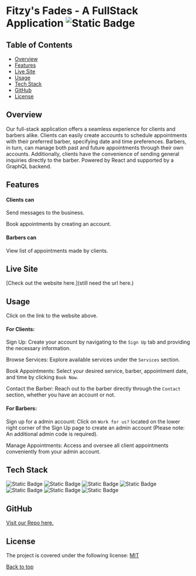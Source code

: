 <a name="top"></a>
# Fitzy's Fades - A FullStack Application ![Static Badge](https://img.shields.io/badge/MIT-blue.svg?style=plastic)

## Table of Contents

- [Overview](#overview)
- [Features](#features)
- [Live Site](#live-site)
- [Usage](#usage)
- [Tech Stack](#tech-stack)
- [GitHub](#github)
- [License](#license)

## Overview

Our full-stack application offers a seamless experience for clients and barbers alike. Clients can easily create accounts to schedule appointments with their preferred barber, specifying date and time preferences. Barbers, in turn, can manage both past and future appointments through their own accounts. Additionally, clients have the convenience of sending general inquiries directly to the barber. Powered by React and supported by a GraphQL backend.

## Features

#### Clients can

Send messages to the business.

Book appointments by creating an account.

#### Barbers can

View list of appointments made by clients.

## Live Site

[Check out the website here.](still need the url here.)

## Usage

Click on the link to the website above.

#### For Clients:

Sign Up: Create your account by navigating to the `Sign Up` tab and providing the necessary information.

Browse Services: Explore available services under the `Services` section.

Book Appointments: Select your desired service, barber, appointment date, and time by clicking `Book Now`.

Contact the Barber: Reach out to the barber directly through the `Contact` section, whether you have an account or not.

#### For Barbers:

Sign up for a admin account: Click on `Work for us?` located on the lower right corner of the Sign Up page to create an admin account (Please note: An additional admin code is required).

Manage Appointments: Access and oversee all client appointments conveniently from your admin account.

## Tech Stack

![Static Badge](https://img.shields.io/badge/React-orange?style=plastic)
![Static Badge](https://img.shields.io/badge/Node.js-green?style=plastic)
![Static Badge](https://img.shields.io/badge/Express.js-purple?style=plastic)
![Static Badge](https://img.shields.io/badge/MongoDB-blue?style=plastic)
![Static Badge](https://img.shields.io/badge/Mongoose-maroon?style=plastic)
![Static Badge](https://img.shields.io/badge/Graphql-yellow?style=plastic)
![Static Badge](https://img.shields.io/badge/Tailwind.Css-grey?style=plastic)


## GitHub
[Visit our Repo here.](https://github.com/waltscode/Fitzys_Fades)

## License
The project is covered under the following license:
[MIT](https://choosealicense.com/licenses/mit)

[Back to top](#top)
